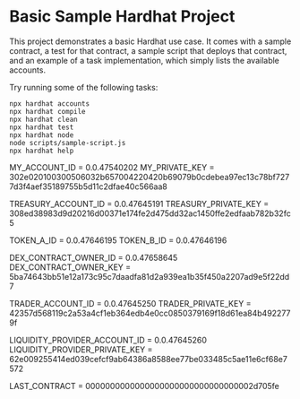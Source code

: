 # Basic Sample Hardhat Project

This project demonstrates a basic Hardhat use case. It comes with a sample contract, a test for that contract, a sample script that deploys that contract, and an example of a task implementation, which simply lists the available accounts.

Try running some of the following tasks:

```shell
npx hardhat accounts
npx hardhat compile
npx hardhat clean
npx hardhat test
npx hardhat node
node scripts/sample-script.js
npx hardhat help
```

MY_ACCOUNT_ID = 0.0.47540202
MY_PRIVATE_KEY = 302e020100300506032b657004220420b69079b0cdebea97ec13c78bf7277d3f4aef35189755b5d11c2dfae40c566aa8

TREASURY_ACCOUNT_ID = 0.0.47645191
TREASURY_PRIVATE_KEY = 308ed38983d9d20216d00371e174fe2d475dd32ac1450ffe2edfaab782b32fc5

TOKEN_A_ID = 0.0.47646195
TOKEN_B_ID = 0.0.47646196

DEX_CONTRACT_OWNER_ID = 0.0.47658645
DEX_CONTRACT_OWNER_KEY = 5ba74643bb51e12a173c95c7daadfa81d2a939ea1b35f450a2207ad9e5f22dd7

TRADER_ACCOUNT_ID = 0.0.47645250
TRADER_PRIVATE_KEY = 42357d568119c2a53a4cf1eb364edb4e0cc0850379169f18d61ea84b4922779f

LIQUIDITY_PROVIDER_ACCOUNT_ID = 0.0.47645260
LIQUIDITY_PROVIDER_PRIVATE_KEY = 62e009255414ed039cefcf9ab64386a8588ee77be033485c5ae11e6cf68e7572



LAST_CONTRACT = 0000000000000000000000000000000002d705fe
